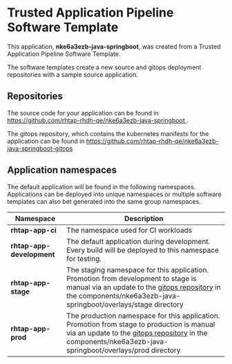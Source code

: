# Trusted Application Pipeline Software Template

This application, **nke6a3ezb-java-springboot**, was created from a Trusted Application Pipeline Software Template.

The software templates create a new source and gitops deployment repositories with a sample source application. 

## Repositories

The source code for your application can be found in [https://github.com/rhtap-rhdh-qe/nke6a3ezb-java-springboot ](https://github.com/rhtap-rhdh-qe/nke6a3ezb-java-springboot ).
 
The gitops repository, which contains the kubernetes manifests for the application can be found in 
[https://github.com/rhtap-rhdh-qe/nke6a3ezb-java-springboot-gitops ](https://github.com/rhtap-rhdh-qe/nke6a3ezb-java-springboot-gitops ) 

## Application namespaces 

The default application will be found in the following namespaces. Applications can be deployed into unique namespaces or multiple software templates can also bet generated into the same group namespaces.  

|  Namespace   |  Description   |  
| -------- | -------- |
| **rhtap-app-ci** | The namespace used for CI workloads |
| **rhtap-app-development** | The default application during development. Every build will be deployed to this namespace for testing. |
| **rhtap-app-stage** | The staging namespace for this application. Promotion from development to stage is manual via an update to the [gitops repository](https://github.com/rhtap-rhdh-qe/nke6a3ezb-java-springboot-gitops ) in the components/nke6a3ezb-java-springboot/overlays/stage directory |
| **rhtap-app-prod** | The production namespace for this application. Promotion from stage to production is manual via an update to the [gitops repository](https://github.com/rhtap-rhdh-qe/nke6a3ezb-java-springboot-gitops ) in the components/nke6a3ezb-java-springboot/overlays/prod directory |